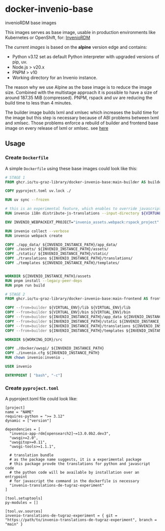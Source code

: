 # docker-invenio-base

invenioRDM base images

This images serves as base image, usable in production environments like Kubernetes or OpenShift, for: [InvenioRDM](https://github.com/inveniosoftware/invenio-app-rdm)


The *current images* is based on the **alpine** version edge and contains:

- Python v3.12 set as default Python interpreter with upgraded versions of pip, uv.
- Node.js > v20.x
- PNPM > v10
- Working directory for an Invenio instance.

The reason why we use Alpine as the base image is to reduce the image size.
Combined with the multistage approach it is possible to have a size of around
187.35 MiB (compressed). PNPM, rspack and uv are reducing the build time to less
than 4 minutes.

The builder image builds lxml and xmlsec which increases the build time for the
image but this step is necessary because of ABI problems between lxml and
xmlsec. Those problems enforce a rebuild of builder and frontend base image on
every release of lxml or xmlsec. see
[here](https://github.com/xmlsec/python-xmlsec/issues/320)

## Usage

### Create ``Dockerfile``

A simple ``Dockerfile`` using these base images could look like this:

```dockerfile
# STAGE 1
FROM ghcr.io/tu-graz-library/docker-invenio-base:main-builder AS builder

COPY pyproject.toml uv.lock ./

RUN uv sync --frozen

# this is an experimental feature, which enables to override javascript translations
RUN invenio i18n distribute-js-translations --input-directory ${VIRTUAL_ENV}/lib/python3.12/site-packages/invenio_translations_de/ui

ENV INVENIO_WEBPACKEXT_PROJECT="invenio_assets.webpack:rspack_project"

RUN invenio collect --verbose
RUN invenio webpack create

COPY ./app_data/ ${INVENIO_INSTANCE_PATH}/app_data/
COPY ./assets/ ${INVENIO_INSTANCE_PATH}/assets/
COPY ./static/ ${INVENIO_INSTANCE_PATH}/static/
COPY ./translations ${INVENIO_INSTANCE_PATH}/translations/
COPY ./templates ${INVENIO_INSTANCE_PATH}/templates/


WORKDIR ${INVENIO_INSTANCE_PATH}/assets
RUN pnpm install --legacy-peer-deps
RUN pnpm run build

# STAGE 2
FROM ghcr.io/tu-graz-library/docker-invenio-base:main-frontend AS frontend

COPY --from=builder ${VIRTUAL_ENV}/lib ${VIRTUAL_ENV}/lib
COPY --from=builder ${VIRTUAL_ENV}/bin ${VIRTUAL_ENV}/bin
COPY --from=builder ${INVENIO_INSTANCE_PATH}/app_data ${INVENIO_INSTANCE_PATH}/app_data
COPY --from=builder ${INVENIO_INSTANCE_PATH}/static ${INVENIO_INSTANCE_PATH}/static
COPY --from=builder ${INVENIO_INSTANCE_PATH}/translations ${INVENIO_INSTANCE_PATH}/translations
COPY --from=builder ${INVENIO_INSTANCE_PATH}/templates ${INVENIO_INSTANCE_PATH}/templates

WORKDIR ${WORKING_DIR}/src

COPY ./docker/uwsgi/ ${INVENIO_INSTANCE_PATH}
COPY ./invenio.cfg ${INVENIO_INSTANCE_PATH}
RUN chown invenio:invenio .

USER invenio

ENTRYPOINT [ "bash", "-c"]
```

### Create ``pyproject.toml``

A pyproject.toml file could look like:

```
[project]
name = "NAME"
requires-python = ">= 3.12"
dynamic = ["version"]

dependencies = [
  "invenio-app-rdm[opensearch2]~=13.0.0b2.dev3",
  "uwsgi>=2.0",
  "uwsgitop>=0.11",
  "uwsgi-tools>=1.1.1",

  # translation bundle
  # as the package name suggests, it is a experimental package
  # this package provde the translations for python and javascript code
  # the python code will be available by installation over an entrypoint
  # for javascript the command in the dockerfile is necessary
  "invenio-translations-de-tugraz-experiment"
]

[tool.setuptools]
py-modules = []

[tool.uv.sources]
invenio-translations-de-tugraz-experiment = { git = "https://path/to/invenio-translations-de-tugraz-experiment", branch = "main" }
```
